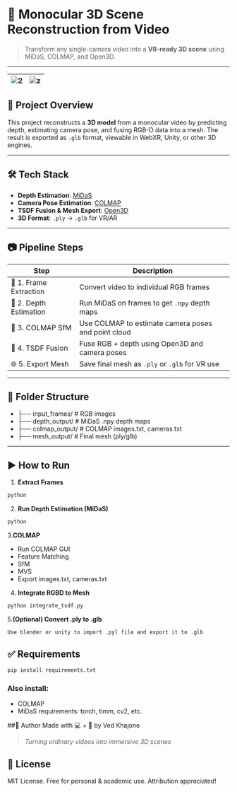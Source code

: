 # 🧠 Monocular 3D Scene Reconstruction from Video

> Transform any single-camera video into a **VR-ready 3D scene** using MiDaS, COLMAP, and Open3D.
---
 | ![2](imgs/room.gif)   | ![z](imgs/3d.gif) |
| ------------------------------ | ---------------------------- |

## 🚀 Project Overview

This project reconstructs a **3D model** from a monocular video by predicting depth, estimating camera pose, and fusing RGB-D data into a mesh. The result is exported as `.glb` format, viewable in WebXR, Unity, or other 3D engines.

---

## 🛠️ Tech Stack

- **Depth Estimation**: [MiDaS](https://github.com/isl-org/MiDaS)
- **Camera Pose Estimation**: [COLMAP](https://colmap.github.io/)
- **TSDF Fusion & Mesh Export**: [Open3D](http://www.open3d.org/)
- **3D Format**: `.ply` → `.glb` for VR/AR

---

## 📷 Pipeline Steps

| Step | Description |
|------|-------------|
| 🎥 1. Frame Extraction | Convert video to individual RGB frames |
| 🌊 2. Depth Estimation | Run MiDaS on frames to get `.npy` depth maps |
| 📸 3. COLMAP SfM       | Use COLMAP to estimate camera poses and point cloud |
| 🧱 4. TSDF Fusion      | Fuse RGB + depth using Open3D and camera poses |
| 🌐 5. Export Mesh      | Save final mesh as `.ply` or `.glb` for VR use |

---

## 📂 Folder Structure

- ├── input_frames/ # RGB images
- ├── depth_output/ # MiDaS .npy depth maps
- ├── colmap_output/ # COLMAP images.txt, cameras.txt
- ├── mesh_output/ # Final mesh (ply/glb)
---

## ▶️ How to Run

1. **Extract Frames**
```bash
python 
```
2. **Run Depth Estimation (MiDaS)**
```bash
python 
```
3.**COLMAP**
- Run COLMAP GUI
- Feature Matching
- SfM
- MVS
- Export images.txt, cameras.txt
  
4. **Integrate RGBD to Mesh**
```bash
python integrate_tsdf.py
```
5.**(Optional) Convert .ply to .glb**
```bash
Use blender or unity to import .pyl file and export it to .glb
```
## ✅ Requirements
```bash
pip install requirements.txt
```
### Also install:
- COLMAP
- MiDaS requirements: torch, timm, cv2, etc.

##🙌 Author
Made with 💻 + 🧠 by Ved Khajone
> _Turning ordinary videos into immersive 3D scenes_

## 📜 License
MIT License. Free for personal & academic use. Attribution appreciated!
